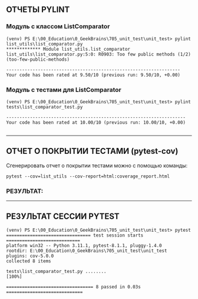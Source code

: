 ## ОТЧЕТЫ PYLINT
### Модуль с классом ListComparator
```shell
(venv) PS E:\00_Education\0_GeekBrains\705_unit_test\unit_test> pylint list_utils\list_comparator.py
************* Module list_utils.list_comparator
list_utils\list_comparator.py:5:0: R0903: Too few public methods (1/2) (too-few-public-methods)

------------------------------------------------------------------
Your code has been rated at 9.50/10 (previous run: 9.50/10, +0.00)

```
### Модуль с тестами для ListComparator
```shell
(venv) PS E:\00_Education\0_GeekBrains\705_unit_test\unit_test> pylint tests\list_comparator_test.py

--------------------------------------------------------------------
Your code has been rated at 10.00/10 (previous run: 10.00/10, +0.00)


```
---
## ОТЧЕТ О ПОКРЫТИИ ТЕСТАМИ (pytest-cov)
Сгенерировать отчет о покрытии тестами можно с помощью команды:
```shell
pytest --cov=list_utils --cov-report=html:coverage_report.html
```
### РЕЗУЛЬТАТ:


---

## РЕЗУЛЬТАТ СЕССИИ PYTEST
```shell
(venv) PS E:\00_Education\0_GeekBrains\705_unit_test\unit_test> pytest
================================ test session starts ============================
platform win32 -- Python 3.11.1, pytest-8.1.1, pluggy-1.4.0
rootdir: E:\00_Education\0_GeekBrains\705_unit_test\unit_test
plugins: cov-5.0.0
collected 8 items

tests\list_comparator_test.py ........                                     [100%]

================================= 8 passed in 0.03s =============================

```